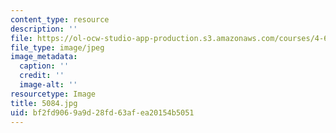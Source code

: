```yaml
---
content_type: resource
description: ''
file: https://ol-ocw-studio-app-production.s3.amazonaws.com/courses/4-614-religious-architecture-and-islamic-cultures-fall-2002/bf2fd9069a9d28fd63afea20154b5051_5084.jpg
file_type: image/jpeg
image_metadata:
  caption: ''
  credit: ''
  image-alt: ''
resourcetype: Image
title: 5084.jpg
uid: bf2fd906-9a9d-28fd-63af-ea20154b5051
---
```

